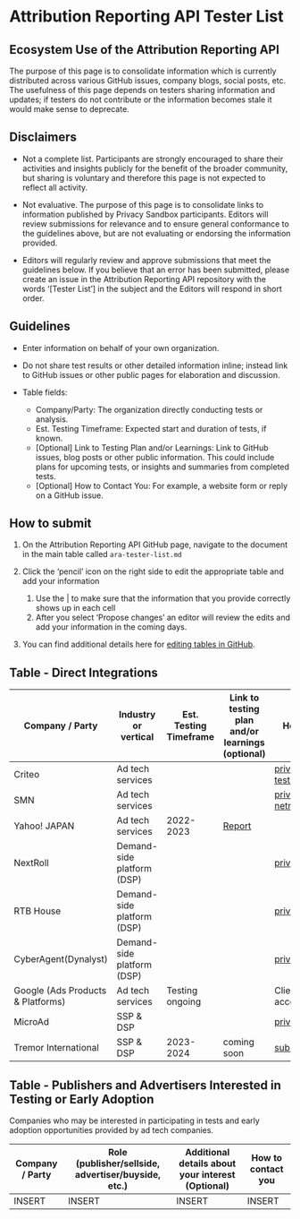 # Attribution Reporting API Tester List

## Ecosystem Use of the Attribution Reporting API

The purpose of this page is to consolidate information which is currently distributed across various GitHub issues, company blogs, social posts, etc.
The usefulness of this page depends on testers sharing information and updates; if testers do not contribute or the information becomes stale it would make sense to deprecate.

## Disclaimers

- Not a complete list. Participants are strongly encouraged to share their activities and insights publicly for the benefit of the broader community, but sharing is voluntary and therefore this page is not expected to reflect all activity.

- Not evaluative. The purpose of this page is to consolidate links to information published by Privacy Sandbox participants. Editors will review submissions for relevance and to ensure general conformance to the guidelines above, but are not evaluating or endorsing the information provided.

- Editors will regularly review and approve submissions that meet the guidelines below. If you believe that an error has been submitted, please create an issue in the Attribution Reporting API repository with the words ‘[Tester List’] in the subject and the Editors will respond in short order.

## Guidelines

- Enter information on behalf of your own organization.

- Do not share test results or other detailed information inline; instead link to GitHub issues or other public pages for elaboration and discussion.

- Table fields:
    - Company/Party: The organization directly conducting tests or analysis.
    - Est. Testing Timeframe: Expected start and duration of tests, if known.
    - [Optional] Link to Testing Plan and/or Learnings: Link to GitHub issues, blog posts or other public information.  This could include plans for upcoming tests, or insights and summaries from completed tests.
    - [Optional] How to Contact You: For example, a website form or reply on a GitHub issue.

## How to submit

1. On the Attribution Reporting API GitHub page, navigate to the document in the main table called `ara-tester-list.md`

1. Click the ‘pencil’ icon on the right side to edit the appropriate table and add your information
    1. Use the | to make sure that the information that you provide correctly shows up in each cell
    1. After you select ‘Propose changes’ an editor will review the edits and add your information in the coming days.

1. You can find additional details here for [editing tables in GitHub](https://docs.github.com/en/get-started/writing-on-github/working-with-advanced-formatting/organizing-information-with-tables).

## Table - Direct Integrations

| Company / Party | Industry or vertical | Est. Testing Timeframe | Link to testing plan and/or learnings (optional) | How to contact you (optional) |
| --------------- | -------------------- | ---------------------- | ------------------------------------- | ------------------ |
| Criteo | Ad tech services |  |  | privacy-sandbox-testing@criteo.com | 
| SMN | Ad tech services |  |  | privacy-sandbox-testing@so-netmedia.jp |
| Yahoo! JAPAN | Ad tech services | 2022-2023 | [Report](https://github.com/WICG/attribution-reporting-api/issues/201) |  | 
| NextRoll | Demand-side platform (DSP) | | | privacysandbox@nextroll.com |
| RTB House | Demand-side platform (DSP) | | | privacysandbox@rtbhouse.com |
| CyberAgent(Dynalyst) | Demand-side platform (DSP) | | | privacysandbox@cyberagent.co.jp |
| Google (Ads Products & Platforms) | Ad tech services | Testing ongoing | | Clients can reach out to their account manager directly |
| MicroAd | SSP & DSP | | | privacysandbox@microad.co.jp |
| Tremor International | SSP & DSP| 2023-2024 | coming soon | subhag.oak@amobee.com |

## Table - Publishers and Advertisers Interested in Testing or Early Adoption
Companies who may be interested in participating in tests and early adoption opportunities provided by ad tech companies.

| Company / Party | Role (publisher/sellside, advertiser/buyside, etc.) | Additional details about your interest (Optional) | How to contact you |
| --------------- | --------------------------------------------------- | ------------------------------------------------- | ------------------ |
| INSERT | INSERT | INSERT | INSERT |
